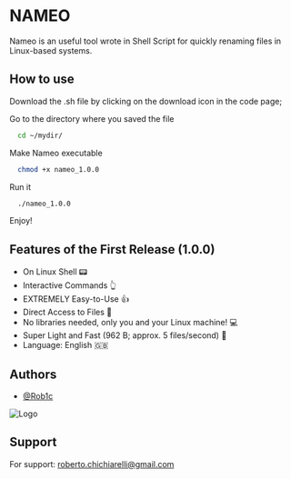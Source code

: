 
# NAMEO

Nameo is an useful tool wrote in Shell Script for quickly renaming files in Linux-based systems.

## How to use

Download the .sh file by clicking on the download icon in the code page;

Go to the directory where you saved the file
```bash
  cd ~/mydir/
```

Make Nameo executable
```bash
  chmod +x nameo_1.0.0
```
Run it
```bash
  ./nameo_1.0.0
```

Enjoy!

## Features of the First Release (1.0.0)

- On Linux Shell 📟
- Interactive Commands 👆
- EXTREMELY Easy-to-Use  👍
- Direct Access to Files 💾
- No libraries needed, only you and your Linux machine! 💻
- Super Light and Fast (962 B; approx. 5 files/second) 🚀
- Language: English 🇬🇧

## Authors

- [@Rob1c](https://www.github.com/Rob1c)


![Logo](https://avatars.githubusercontent.com/u/130507311?s=400&u=b92f65f8b846df70f863349ff700cf99c8c6a009&v=4)


## Support

For support:
roberto.chichiarelli@gmail.com 
